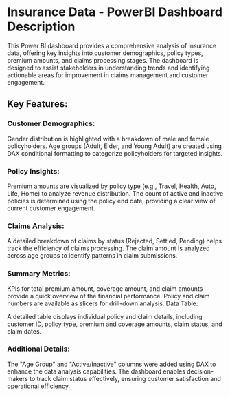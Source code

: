 # Insurance Data - PowerBI Dashboard Description
This Power BI dashboard provides a comprehensive analysis of insurance data, offering key insights into customer demographics, policy types, premium amounts, and claims processing stages. 
The dashboard is designed to assist stakeholders in understanding trends and identifying actionable areas for improvement in claims management and customer engagement.

## Key Features:
### Customer Demographics:
Gender distribution is highlighted with a breakdown of male and female policyholders.
Age groups (Adult, Elder, and Young Adult) are created using DAX conditional formatting to categorize policyholders for targeted insights.

### Policy Insights:
Premium amounts are visualized by policy type (e.g., Travel, Health, Auto, Life, Home) to analyze revenue distribution.
The count of active and inactive policies is determined using the policy end date, providing a clear view of current customer engagement.

### Claims Analysis:
A detailed breakdown of claims by status (Rejected, Settled, Pending) helps track the efficiency of claims processing.
The claim amount is analyzed across age groups to identify patterns in claim submissions.

### Summary Metrics:
KPIs for total premium amount, coverage amount, and claim amounts provide a quick overview of the financial performance.
Policy and claim numbers are available as slicers for drill-down analysis.
Data Table:

A detailed table displays individual policy and claim details, including customer ID, policy type, premium and coverage amounts, claim status, and claim dates.

### Additional Details:
The "Age Group" and "Active/Inactive" columns were added using DAX to enhance the data analysis capabilities.
The dashboard enables decision-makers to track claim status effectively, ensuring customer satisfaction and operational efficiency.
